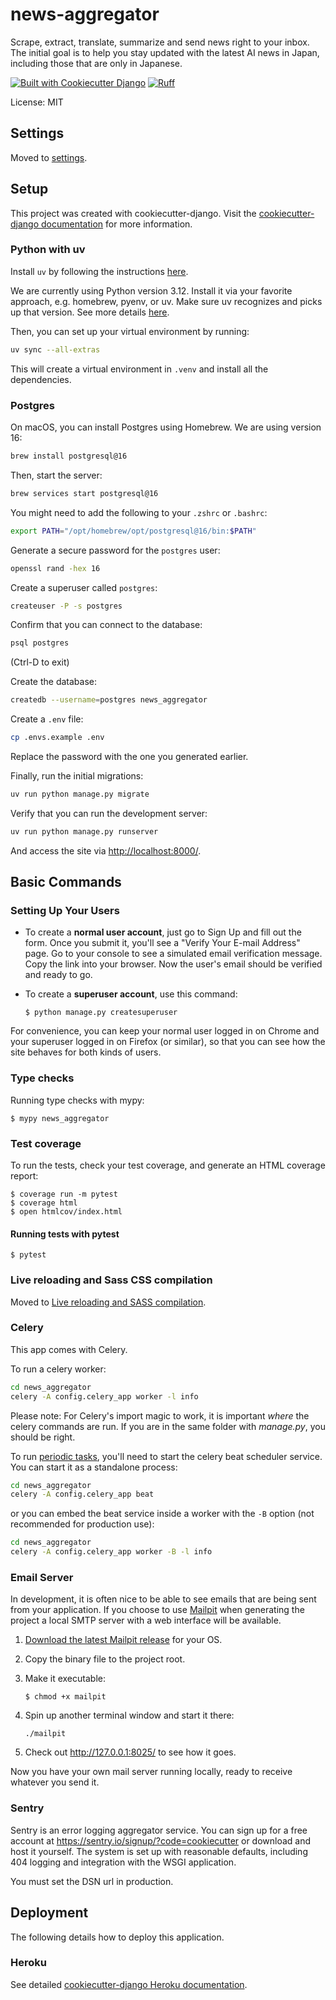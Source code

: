 # news-aggregator

Scrape, extract, translate, summarize and send news right to your inbox.
The initial goal is to help you stay updated with the latest AI news in Japan,
including those that are only in Japanese.

[![Built with Cookiecutter Django](https://img.shields.io/badge/built%20with-Cookiecutter%20Django-ff69b4.svg?logo=cookiecutter)](https://github.com/cookiecutter/cookiecutter-django/)
[![Ruff](https://img.shields.io/endpoint?url=https://raw.githubusercontent.com/astral-sh/ruff/main/assets/badge/v2.json)](https://github.com/astral-sh/ruff)

License: MIT

## Settings

Moved to [settings](https://cookiecutter-django.readthedocs.io/en/latest/1-getting-started/settings.html).

## Setup

This project was created with cookiecutter-django. Visit the [cookiecutter-django documentation](https://cookiecutter-django.readthedocs.io/en/latest/index.html) for more information.

### Python with uv

Install `uv` by following the instructions [here](https://docs.astral.sh/uv/getting-started/installation/).

We are currently using Python version 3.12. Install it via your favorite approach, e.g. homebrew, pyenv, or uv. Make sure uv recognizes and picks up that version. See more details [here](https://docs.astral.sh/uv/guides/install-python/).

Then, you can set up your virtual environment by running:

```bash
uv sync --all-extras
```

This will create a virtual environment in `.venv` and install all the dependencies.

### Postgres

On macOS, you can install Postgres using Homebrew. We are using version 16:

```bash
brew install postgresql@16
```

Then, start the server:

```bash
brew services start postgresql@16
```

You might need to add the following to your `.zshrc` or `.bashrc`:

```bash
export PATH="/opt/homebrew/opt/postgresql@16/bin:$PATH"
```

Generate a secure password for the `postgres` user:

```bash
openssl rand -hex 16
```

Create a superuser called `postgres`:

```bash
createuser -P -s postgres
```

Confirm that you can connect to the database:

```bash
psql postgres
```

(Ctrl-D to exit)

Create the database:

```bash
createdb --username=postgres news_aggregator
```

Create a `.env` file:

```bash
cp .envs.example .env
```

Replace the password with the one you generated earlier.

Finally, run the initial migrations:

```bash
uv run python manage.py migrate
```

Verify that you can run the development server:

```bash
uv run python manage.py runserver
```

And access the site via <http://localhost:8000/>.

## Basic Commands

### Setting Up Your Users

- To create a **normal user account**, just go to Sign Up and fill out the form. Once you submit it, you'll see a "Verify Your E-mail Address" page. Go to your console to see a simulated email verification message. Copy the link into your browser. Now the user's email should be verified and ready to go.

- To create a **superuser account**, use this command:

      $ python manage.py createsuperuser

For convenience, you can keep your normal user logged in on Chrome and your superuser logged in on Firefox (or similar), so that you can see how the site behaves for both kinds of users.

### Type checks

Running type checks with mypy:

    $ mypy news_aggregator

### Test coverage

To run the tests, check your test coverage, and generate an HTML coverage report:

    $ coverage run -m pytest
    $ coverage html
    $ open htmlcov/index.html

#### Running tests with pytest

    $ pytest

### Live reloading and Sass CSS compilation

Moved to [Live reloading and SASS compilation](https://cookiecutter-django.readthedocs.io/en/latest/2-local-development/developing-locally.html#using-webpack-or-gulp).

### Celery

This app comes with Celery.

To run a celery worker:

```bash
cd news_aggregator
celery -A config.celery_app worker -l info
```

Please note: For Celery's import magic to work, it is important _where_ the celery commands are run. If you are in the same folder with _manage.py_, you should be right.

To run [periodic tasks](https://docs.celeryq.dev/en/stable/userguide/periodic-tasks.html), you'll need to start the celery beat scheduler service. You can start it as a standalone process:

```bash
cd news_aggregator
celery -A config.celery_app beat
```

or you can embed the beat service inside a worker with the `-B` option (not recommended for production use):

```bash
cd news_aggregator
celery -A config.celery_app worker -B -l info
```

### Email Server

In development, it is often nice to be able to see emails that are being sent from your application. If you choose to use [Mailpit](https://github.com/axllent/mailpit) when generating the project a local SMTP server with a web interface will be available.

1.  [Download the latest Mailpit release](https://github.com/axllent/mailpit/releases) for your OS.

2.  Copy the binary file to the project root.

3.  Make it executable:

        $ chmod +x mailpit

4.  Spin up another terminal window and start it there:

        ./mailpit

5.  Check out <http://127.0.0.1:8025/> to see how it goes.

Now you have your own mail server running locally, ready to receive whatever you send it.

### Sentry

Sentry is an error logging aggregator service. You can sign up for a free account at <https://sentry.io/signup/?code=cookiecutter> or download and host it yourself.
The system is set up with reasonable defaults, including 404 logging and integration with the WSGI application.

You must set the DSN url in production.

## Deployment

The following details how to deploy this application.

### Heroku

See detailed [cookiecutter-django Heroku documentation](https://cookiecutter-django.readthedocs.io/en/latest/3-deployment/deployment-on-heroku.html).
